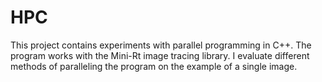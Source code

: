 # HPC
This project contains experiments with parallel programming in C++. The program works with the Mini-Rt image tracing library. I evaluate different methods of paralleling the program on the example of a single image. 

